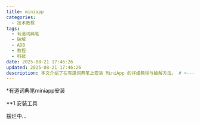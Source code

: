 ```yaml
---
title: miniapp
categories:
  - 技术教程
tags:
  - 有道词典笔
  - 破解
  - ADB
  - 教程
  - 科技
date: 2025-08-21 17:46:26
updated: 2025-08-21 17:46:26
description: 本文介绍了在有道词典笔上安装 MiniApp 的详细教程与破解方法。 # <--- 这就是摘要！
---
```

*有道词典笔miniapp安装

**1.安装工具

摆烂中...